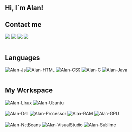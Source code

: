 ## Hi, I´m Alan!

## Contact me
 
<div>
  <a href="https://www.linkedin.com/in/alan-aristides-570603216/" target="_blank"><img src="https://img.shields.io/badge/-LinkedIn-%230077B5?style=for-the-badge&logo=linkedin&logoColor=white" target="_blank"></a>
  <a href = "mailto:alan.doarist@gmail.com"><img src="https://img.shields.io/badge/-Gmail-%23333?style=for-the-badge&logo=gmail&logoColor=white" target="_blank"></a>
  <a href="https://twitter.com/allancom1l" target="_blank"><img src="https://img.shields.io/badge/Twitter-1DA1F2?style=for-the-badge&logo=twitter&logoColor=white" target="_blank"></a>
  <a href="https://instagram.com/allancom1l" target="_blank"><img src="https://img.shields.io/badge/-Instagram-%23E4405F?style=for-the-badge&logo=instagram&logoColor=white" target="_blank"></a><br><br>
</div>

## Languages

<div style="display: inline_block">
  <img align="center" alt="Alan-Js" src="https://img.shields.io/badge/JavaScript-323330?style=for-the-badge&logo=javascript&logoColor=F7DF1E">  
  <img align="center" alt="Alan-HTML" src="https://img.shields.io/badge/HTML5-E34F26?style=for-the-badge&logo=html5&logoColor=white">
  <img align="center" alt="Alan-CSS" src="https://img.shields.io/badge/CSS3-1572B6?style=for-the-badge&logo=css3&logoColor=white">
  <img align="center" alt="Alan-C" src="https://img.shields.io/badge/C-00599C?style=for-the-badge&logo=c&logoColor=white">
  <img align="center" alt="Alan-Java" src="https://img.shields.io/badge/Java-ED8B00?style=for-the-badge&logo=java&logoColor=white"><br><br>
</div>

## My Workspace

<div style="display: inline_block">
  <img align="center" alt="Alan-Linux" src="https://img.shields.io/badge/Linux-FCC624?style=for-the-badge&logo=linux&logoColor=black">  
  <img align="center" alt="Alan-Ubuntu" src="https://img.shields.io/badge/Ubuntu-E95420?style=for-the-badge&logo=ubuntu&logoColor=white"><br><br>
  <img align="center" alt="Alan-Dell" src="https://img.shields.io/badge/dell%20laptop-007DB8?style=for-the-badge&logo=dell&logoColor=white">
  <img align="center" alt="Alan-Processor" src="https://camo.githubusercontent.com/6a5f626f69b5002dbfe2d908a1674eb7f0bb5439167595eb3eef4c1d69177321/68747470733a2f2f696d672e736869656c64732e696f2f62616467652f696e74656c2d636f72652532306935253230313074682d2532333030373143352e7376673f267374796c653d666f722d7468652d6261646765266c6f676f3d696e74656c266c6f676f436f6c6f723d7768697465">
  <img align="center" alt="Alan-RAM" src="https://camo.githubusercontent.com/c65b6027e093f1170019309c575123328cd6824d11aa154464aea649f4f71d6c/68747470733a2f2f696d672e736869656c64732e696f2f62616467652f52414d2d313647422d2532333030373143352e7376673f267374796c653d666f722d7468652d6261646765266c6f676f436f6c6f723d7768697465">
  <img align="center" alt="Alan-GPU" src="https://img.shields.io/badge/NVIDIA-GTX1650-76B900?style=for-the-badge&logo=nvidia&logoColor=white"><br><br>
  <img align="center" alt="Alan-NetBeans" src="https://img.shields.io/badge/apache%20netbeans-1B6AC6?style=for-the-badge&logo=apache%20netbeans%20IDE&logoColor=white">
  <img align="center" alt="Alan-VisualStudio" src="https://img.shields.io/badge/Visual_Studio_Code-0078D4?style=for-the-badge&logo=visual%20studio%20code&logoColor=white">
  <img align="center" alt="Alan-Sublime" src="https://img.shields.io/badge/sublime_text-%23575757.svg?&style=for-the-badge&logo=sublime-text&logoColor=important"><br><br>
</div>
